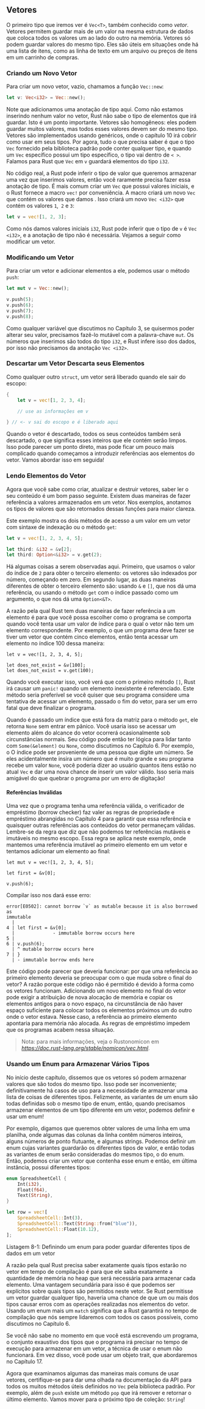 ## Vetores

O primeiro tipo que iremos ver é `Vec<T>`, também conhecido como *vetor*. Vetores
permitem guardar mais de um valor na mesma estrutura de dados que coloca todos
os valores um ao lado do outro na memória. Vetores só podem guardar valores do
mesmo tipo. Eles são úteis em situações onde há uma lista de itens, como
as linha de texto em um arquivo ou preços de itens em um carrinho de compras.

### Criando um Novo Vetor

Para criar um novo vetor, vazio, chamamos a função `Vec::new`:

```rust
let v: Vec<i32> = Vec::new();
```

Note que adicionamos uma anotação de tipo aqui. Como não estamos inserindo nenhum valor
no vetor, Rust não sabe o tipo de elementos que irá guardar.
Isto é um ponto importante. Vetores são homogêneos: eles podem guardar muitos 
valores, mas todos esses valores devem ser do mesmo tipo. Vetores são implementados
usando genéricos, onde o capítulo 10 irá cobrir como usar em seus tipos. Por
agora, tudo o que precisa saber é que o tipo `Vec` fornecido pela biblioteca
padrão pode conter qualquer tipo, e quando um `Vec` específico possui um tipo específico, o
tipo vai dentro de `< >`. Falamos para Rust que `Vec` em `v` guardará
elementos do tipo `i32`.

No código real, a Rust pode inferir o tipo de valor que queremos armazenar uma vez que inserimos
valores, então você raramente precisa fazer essa anotação de tipo. É mais comum
criar um `Vec` que possui valores iniciais, e o Rust fornece a macro `vec!` por
conveniência. A macro criará um novo `Vec` que contém os valores que damos
. Isso criará um novo `Vec <i32>` que contém os valores `1`,` 2` e `3`:


```rust
let v = vec![1, 2, 3];
```

Como nós damos valores iniciais  `i32`, Rust pode inferir que o tipo de `v`
é `Vec <i32>`, e a anotação de tipo não é necessária. Vejamos a seguir como
modificar um vetor.

### Modificando um Vetor

Para criar um vetor e adicionar elementos a ele, podemos usar o método `push`:

```rust
let mut v = Vec::new();

v.push(5);
v.push(6);
v.push(7);
v.push(8);
```

Como qualquer variável que discutimos no Capítulo 3, se quisermos poder
alterar seu valor, precisamos fazê-lo mutável com a palavra-chave `mut`. Os 
números que inserimos são todos do tipo `i32`, e Rust infere isso dos
dados, por isso não precisamos da anotação `Vec <i32>`.

### Descartar um Vetor Descarta seus Elementos

Como qualquer outro `struct`, um vetor será liberado quando ele sair do escopo:


```rust
{
    let v = vec![1, 2, 3, 4];

    // use as informações em v

} // <- v sai do escopo e é liberado aqui
```


Quando o vetor é descartado, todos os seus conteúdos também será descartado, o que significa
esses inteiros que ele contém serão limpos. Isso pode parecer um
ponto direto, mas pode ficar um pouco mais complicado quando começamos a
introduzir referências aos elementos do vetor. Vamos abordar isso em seguida!

### Lendo Elementos do Vetor

Agora que você sabe como criar, atualizar e destruir vetores, 
saber ler o seu conteúdo é um bom passo seguinte. Existem duas maneiras de fazer referência a
valores armazenados em um vetor. Nos exemplos, anotamos os tipos de
valores que são retornados dessas funções para maior clareza.

Este exemplo mostra os dois métodos de acesso a um valor em um vetor com
sintaxe de indexação ou o método `get`:

```rust
let v = vec![1, 2, 3, 4, 5];

let third: &i32 = &v[2];
let third: Option<&i32> = v.get(2);
```

Há algumas coisas a serem observadas aqui. Primeiro, que usamos o valor do índice de `2`
para obter o terceiro elemento: os vetores são indexados por número, começando em zero.
Em segundo lugar, as duas maneiras diferentes de obter o terceiro elemento são: usando `&` e
`[]`, que nos dá uma referência, ou usando o método `get` com o índice
passado como um argumento, o que nos dá uma `Option<&T>`.

A razão pela qual Rust tem duas maneiras de fazer referência a um elemento é para que você possa escolher
como o programa se comporta quando você tenta usar um valor de índice para o qual 
o vetor não tem um elemento correspondente. Por exemplo, o que um programa deve fazer se tiver
um vetor que contém cinco elementos, então tenta acessar um elemento no índice 100
dessa maneira:

```rust,should_panic
let v = vec![1, 2, 3, 4, 5];

let does_not_exist = &v[100];
let does_not_exist = v.get(100);
```

Quando você executar isso, você verá que com o primeiro método `[]`, Rust irá
causar um `panic!` quando um elemento inexistente é referenciado. Este método seria
preferível se você quiser que seu programa considere uma tentativa de acessar um
elemento, passado o fim do vetor, para ser um erro fatal que deve finalizar o
programa.

Quando é passado um índice que está fora da matriz para o método `get`, ele 
retorna `None` sem entrar em pânico. Você usaria isso se acessar um elemento
além do alcance do vetor ocorrerá ocasionalmente sob 
circunstâncias normais. Seu código pode então ter lógica para lidar tanto com
`Some(&element)` ou `None`, como discutimos no Capítulo 6. Por exemplo, o
O índice pode ser proveniente de uma pessoa que digite um número. Se eles acidentalmente
insira um número que é muito grande e seu programa recebe um valor `None`, você poderia
dizer ao usuário quantos itens estão no atual `Vec` e dar uma nova
chance de inserir um valor válido. Isso seria mais amigável do que quebrar o
programa por um erro de digitação!

#### Referências Inválidas

Uma vez que o programa tenha uma referência válida, o verificador de empréstimo (borrow checker) faz valer
as regras de propriedade e empréstimo abrangidas no Capítulo 4 para garantir que essa referência e
quaisquer outras referências aos conteúdos do vetor permaneçam válidas. Lembre-se da regra
que diz que não podemos ter referências mutáveis e imutáveis no mesmo escopo.
Essa regra se aplica neste exemplo, onde mantemos uma referência imutável ao
primeiro elemento em um vetor e tentamos adicionar um elemento ao final:


```rust,ignore
let mut v = vec![1, 2, 3, 4, 5];

let first = &v[0];

v.push(6);
```

Compilar isso nos dará esse erro:

```text
error[E0502]: cannot borrow `v` as mutable because it is also borrowed as
immutable
  |
4 | let first = &v[0];
  |              - immutable borrow occurs here
5 |
6 | v.push(6);
  | ^ mutable borrow occurs here
7 | }
  | - immutable borrow ends here
```

Este código pode parecer que deveria funcionar: por que uma referência ao primeiro
elemento deveria se preocupar com o que muda sobre o final do vetor? A razão porque
este código não é permitido é devido à forma como os vetores funcionam. Adicionando um novo elemento
no final do vetor pode exigir a atribuição de nova alocação de memória e copiar os
elementos antigos para o novo espaço, na circunstância de não haver espaço suficiente
para colocar todos os elementos próximos um do outro onde o vetor estava. Nesse
caso, a referência ao primeiro elemento apontaria para memória não alocada.
As regras de empréstimo impedem que os programas acabem nessa situação.

> Nota: para mais informações, veja o Rustonomicon em
*https://doc.rust-lang.org/stable/nomicon/vec.html*.


### Usando um Enum para Armazenar Vários Tipos

No início deste capítulo, dissemos que os vetores só podem armazenar valores
que são todos do mesmo tipo. Isso pode ser inconveniente; definitivamente há casos 
de uso para a necessidade de armazenar uma lista de coisas de diferentes tipos. Felizmente,
as variantes de um enum são todas definidas sob o mesmo tipo de enum, então, quando precisamos
armazenar elementos de um tipo diferente em um vetor, podemos definir e usar um
enum!

Por exemplo, digamos que queremos obter valores de uma linha em uma planilha, onde
algumas das colunas da linha contêm números inteiros, alguns números de ponto flutuante,
e algumas strings. Podemos definir um enum cujas variantes guardarão os diferentes
tipos de valor, e então todas as variantes de enum serão consideradas do mesmos
tipo, o do enum. Então, podemos criar um vetor que contenha esse enum e
então, em última instância, possui diferentes tipos:

```rust
enum SpreadsheetCell {
    Int(i32),
    Float(f64),
    Text(String),
}

let row = vec![
    SpreadsheetCell::Int(3),
    SpreadsheetCell::Text(String::from("blue")),
    SpreadsheetCell::Float(10.12),
];
```

<span class="caption">Listagem 8-1: Definindo um enum para poder guardar
diferentes tipos de dados em um vetor</span>

A razão pela qual Rust precisa saber exatamente quais tipos estarão no vetor em
tempo de compilação é para que ele saiba exatamente a quantidade de memória no heap que será
necessária para armazenar cada elemento. Uma vantagem secundária para isso é que podemos ser
explícitos sobre quais tipos são permitidos neste vetor. Se Rust permitisse um vetor
guardar qualquer tipo, haveria uma chance de que um ou mais dos tipos
causar erros com as operações realizadas nos elementos do vetor. Usando
um enum mais um `match` significa que a Rust garantirá no tempo de compilação que nós
sempre lidaremos com todos os casos possíveis, como discutimos no Capítulo 6.

Se você não sabe no momento em que você está escrevendo um programa, o conjunto exaustivo
dos tipos que o programa irá precisar no tempo de execução para armazenar em um vetor, a técnica de usar
o enum não funcionará. Em vez disso, você pode usar um objeto trait, que abordaremos no
Capítulo 17.

Agora que examinamos algumas das maneiras mais comuns de usar vetores, certifique-se
para dar uma olhada na documentação da API para todos os muitos métodos úteis
definidos no `Vec` pela biblioteca padrão. Por exemplo, além de `push`
existe um método `pop` que irá remover e retornar o último elemento. Vamos mover
para o próximo tipo de coleção: `String`!